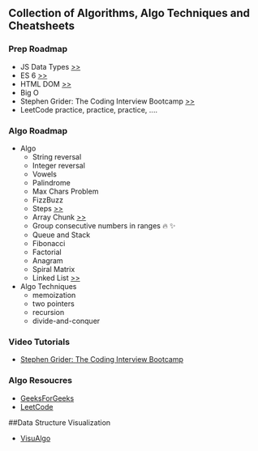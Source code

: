 ## Collection of Algorithms, Algo Techniques and Cheatsheets


### Prep Roadmap
- JS Data Types <a target='_blank' href='https://youtu.be/Y86r61pmpgs'>>></a>
- ES 6  <a target='_blank' href='https://youtube.com/playlist?list=PLillGF-RfqbZ7s3t6ZInY3NjEOOX7hsBv'>>></a>
- HTML DOM <a target='_blank' href='https://youtube.com/playlist?list=PLillGF-RfqbYE6Ik_EuXA2iZFcE082B3s'>>></a>
- Big O  
- Stephen Grider: The Coding Interview Bootcamp  <a target='_blank' href='https://www.udemy.com/course/coding-interview-bootcamp-algorithms-and-data-structure'>>></a>
- LeetCode practice, practice, practice, ....

### Algo Roadmap
- Algo
    - String reversal
    - Integer reversal
    - Vowels  
    - Palindrome
    - Max Chars Problem
    - FizzBuzz
    - Steps <a target='_blank' href='https://www.udemy.com/course/coding-interview-bootcamp-algorithms-and-data-structure/learn/lecture/8546982#overview'>>></a>
    - Array Chunk <a target='_blank' href='https://www.udemy.com/course/coding-interview-bootcamp-algorithms-and-data-structure/learn/lecture/8546942#overview'>>></a>
    - Group consecutive numbers in ranges 🔥 ✨ 
    - Queue and Stack
    - Fibonacci
    - Factorial
    - Anagram 
    - Spiral Matrix
    - Linked List <a target='_blank' href='https://leetcode.com/tag/two-pointers/'>>></a>
- Algo Techniques
    - memoization
    - two pointers
    - recursion
    - divide-and-conquer


### Video Tutorials
- <a target='_blank' href='https://www.udemy.com/course/coding-interview-bootcamp-algorithms-and-data-structure'>Stephen Grider: The Coding Interview Bootcamp</a>



### Algo Resoucres
- <a target='_blank' href='https://www.geeksforgeeks.org'>GeeksForGeeks</a>
- <a target='_blank' href='https://leetcode.com'>LeetCode</a>


##Data Structure Visualization
- [VisuAlgo](https://visualgo.net/en/bst?slide=1)
